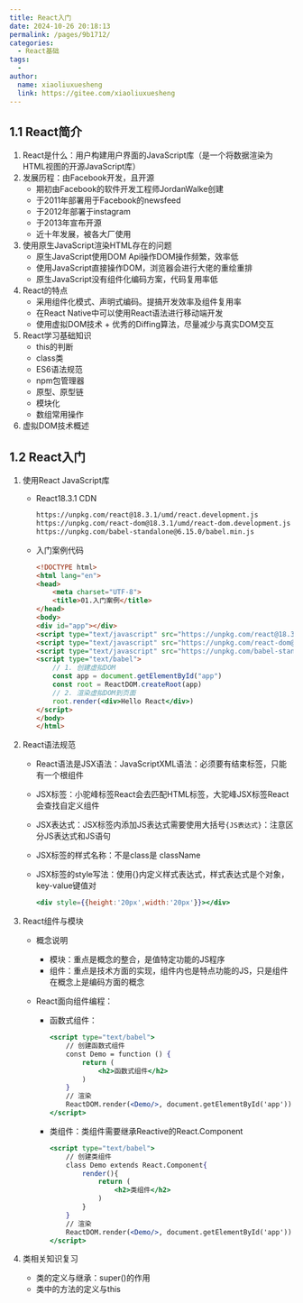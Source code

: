 ```yaml
---
title: React入门
date: 2024-10-26 20:18:13
permalink: /pages/9b1712/
categories:
  - React基础
tags:
  - 
author: 
  name: xiaoliuxuesheng
  link: https://gitee.com/xiaoliuxuesheng
---
```

## 1.1 React简介

1. React是什么：用户构建用户界面的JavaScript库（是一个将数据渲染为HTML视图的开源JavaScript库）
2. 发展历程：由Facebook开发，且开源
   - 期初由Facebook的软件开发工程师JordanWalke创建
   - 于2011年部署用于Facebook的newsfeed
   - 于2012年部署于instagram
   - 于2013年宣布开源
   - 近十年发展，被各大厂使用
3. 使用原生JavaScript渲染HTML存在的问题
   - 原生JavaScript使用DOM Api操作DOM操作频繁，效率低
   - 使用JavaScript直接操作DOM，浏览器会进行大佬的重绘重排
   - 原生JavaScript没有组件化编码方案，代码复用率低
4. React的特点
   - 采用组件化模式、声明式编码。提搞开发效率及组件复用率
   - 在React Native中可以使用React语法进行移动端开发
   - 使用虚拟DOM技术 + 优秀的Diffing算法，尽量减少与真实DOM交互
5. React学习基础知识
   - this的判断
   - class类
   - ES6语法规范
   - npm包管理器
   - 原型、原型链
   - 模块化
   - 数组常用操作
6. 虚拟DOM技术概述

## 1.2 React入门

1. 使用React JavaScript库

   - React18.3.1 CDN

     ```html
     https://unpkg.com/react@18.3.1/umd/react.development.js
     https://unpkg.com/react-dom@18.3.1/umd/react-dom.development.js
     https://unpkg.com/babel-standalone@6.15.0/babel.min.js
     ```

   - 入门案例代码

     ```html
     <!DOCTYPE html>
     <html lang="en">
     <head>
         <meta charset="UTF-8">
         <title>01.入门案例</title>
     </head>
     <body>
     <div id="app"></div>
     <script type="text/javascript" src="https://unpkg.com/react@18.3.1/umd/react.development.js"></script>
     <script type="text/javascript" src="https://unpkg.com/react-dom@18.3.1/umd/react-dom.development.js"></script>
     <script type="text/javascript" src="https://unpkg.com/babel-standalone@6.15.0/babel.min.js"></script>
     <script type="text/babel">
         // 1. 创建虚拟DOM
         const app = document.getElementById("app")
         const root = ReactDOM.createRoot(app)
         // 2. 渲染虚拟DOM到页面
         root.render(<div>Hello React</div>)
     </script>
     </body>
     </html>
     ```

2. React语法规范

   - React语法是JSX语法：JavaScriptXML语法：必须要有结束标签，只能有一个根组件

   - JSX标签：小驼峰标签React会去匹配HTML标签，大驼峰JSX标签React会查找自定义组件

   - JSX表达式：JSX标签内添加JS表达式需要使用大括号`{JS表达式}`：注意区分JS表达式和JS语句

   - JSX标签的样式名称：不是class是 className

   - JSX标签的style写法：使用{}内定义样式表达式，样式表达式是个对象，key-value键值对

     ```jsx
     <div style={{height:'20px',width:'20px'}}></div>
     ```

3. React组件与模块

   - 概念说明

     - 模块：重点是概念的整合，是值特定功能的JS程序
     - 组件：重点是技术方面的实现，组件内也是特点功能的JS，只是组件在概念上是编码方面的概念

   - React面向组件编程：

     - 函数式组件：

       ```jsx
       <script type="text/babel">
           // 创建函数式组件
           const Demo = function () {
               return (
                   <h2>函数式组件</h2>
               )
           }
           // 渲染
           ReactDOM.render(<Demo/>, document.getElementById('app'))
       </script>
       ```

     - 类组件：类组件需要继承Reactive的React.Component

       ```jsx
       <script type="text/babel">
           // 创建类组件
           class Demo extends React.Component{
               render(){
                   return (
                       <h2>类组件</h2>
                   )
               }
           }
           // 渲染
           ReactDOM.render(<Demo/>, document.getElementById('app'))
       </script>
       ```

4. 类相关知识复习

   - 类的定义与继承：super()的作用
   - 类中的方法的定义与this

